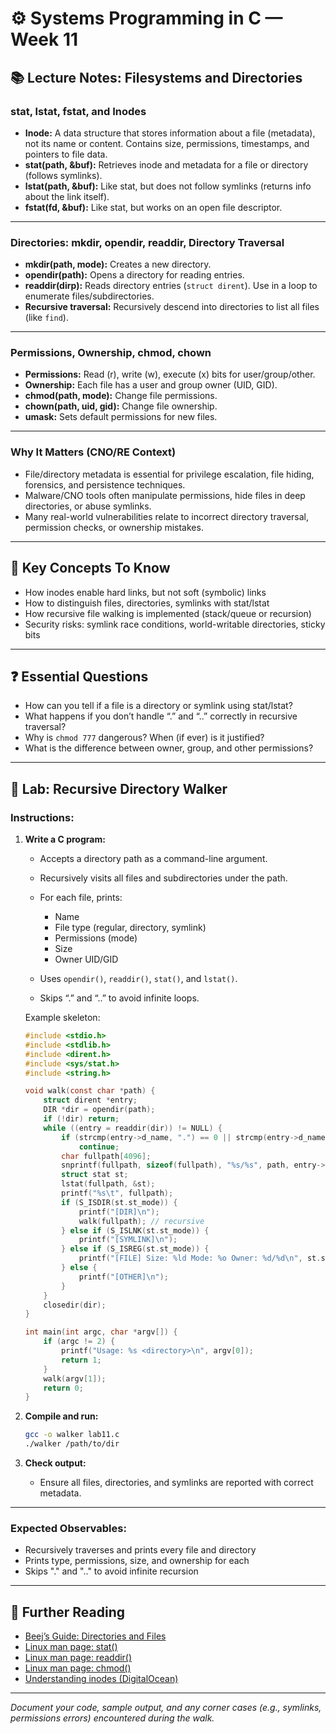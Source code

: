 # ⚙️ Systems Programming in C — Week 11

## 📚 Lecture Notes: Filesystems and Directories

### stat, lstat, fstat, and Inodes

* **Inode:** A data structure that stores information about a file (metadata), not its name or content. Contains size, permissions, timestamps, and pointers to file data.
* **stat(path, \&buf):** Retrieves inode and metadata for a file or directory (follows symlinks).
* **lstat(path, \&buf):** Like stat, but does not follow symlinks (returns info about the link itself).
* **fstat(fd, \&buf):** Like stat, but works on an open file descriptor.

---

### Directories: mkdir, opendir, readdir, Directory Traversal

* **mkdir(path, mode):** Creates a new directory.
* **opendir(path):** Opens a directory for reading entries.
* **readdir(dirp):** Reads directory entries (`struct dirent`). Use in a loop to enumerate files/subdirectories.
* **Recursive traversal:** Recursively descend into directories to list all files (like `find`).

---

### Permissions, Ownership, chmod, chown

* **Permissions:** Read (r), write (w), execute (x) bits for user/group/other.
* **Ownership:** Each file has a user and group owner (UID, GID).
* **chmod(path, mode):** Change file permissions.
* **chown(path, uid, gid):** Change file ownership.
* **umask:** Sets default permissions for new files.

---

### Why It Matters (CNO/RE Context)

* File/directory metadata is essential for privilege escalation, file hiding, forensics, and persistence techniques.
* Malware/CNO tools often manipulate permissions, hide files in deep directories, or abuse symlinks.
* Many real-world vulnerabilities relate to incorrect directory traversal, permission checks, or ownership mistakes.

---

## 🧠 Key Concepts To Know

* How inodes enable hard links, but not soft (symbolic) links
* How to distinguish files, directories, symlinks with stat/lstat
* How recursive file walking is implemented (stack/queue or recursion)
* Security risks: symlink race conditions, world-writable directories, sticky bits

---

## ❓ Essential Questions

* How can you tell if a file is a directory or symlink using stat/lstat?
* What happens if you don’t handle “.” and “..” correctly in recursive traversal?
* Why is `chmod 777` dangerous? When (if ever) is it justified?
* What is the difference between owner, group, and other permissions?

---

## 🧪 Lab: Recursive Directory Walker

### **Instructions:**

1. **Write a C program:**

   * Accepts a directory path as a command-line argument.
   * Recursively visits all files and subdirectories under the path.
   * For each file, prints:

     * Name
     * File type (regular, directory, symlink)
     * Permissions (mode)
     * Size
     * Owner UID/GID
   * Uses `opendir()`, `readdir()`, `stat()`, and `lstat()`.
   * Skips “.” and “..” to avoid infinite loops.

   Example skeleton:

   ```c
   #include <stdio.h>
   #include <stdlib.h>
   #include <dirent.h>
   #include <sys/stat.h>
   #include <string.h>

   void walk(const char *path) {
       struct dirent *entry;
       DIR *dir = opendir(path);
       if (!dir) return;
       while ((entry = readdir(dir)) != NULL) {
           if (strcmp(entry->d_name, ".") == 0 || strcmp(entry->d_name, "..") == 0)
               continue;
           char fullpath[4096];
           snprintf(fullpath, sizeof(fullpath), "%s/%s", path, entry->d_name);
           struct stat st;
           lstat(fullpath, &st);
           printf("%s\t", fullpath);
           if (S_ISDIR(st.st_mode)) {
               printf("[DIR]\n");
               walk(fullpath); // recursive
           } else if (S_ISLNK(st.st_mode)) {
               printf("[SYMLINK]\n");
           } else if (S_ISREG(st.st_mode)) {
               printf("[FILE] Size: %ld Mode: %o Owner: %d/%d\n", st.st_size, st.st_mode & 0777, st.st_uid, st.st_gid);
           } else {
               printf("[OTHER]\n");
           }
       }
       closedir(dir);
   }

   int main(int argc, char *argv[]) {
       if (argc != 2) {
           printf("Usage: %s <directory>\n", argv[0]);
           return 1;
       }
       walk(argv[1]);
       return 0;
   }
   ```

2. **Compile and run:**

   ```sh
   gcc -o walker lab11.c
   ./walker /path/to/dir
   ```

3. **Check output:**

   * Ensure all files, directories, and symlinks are reported with correct metadata.

---

### **Expected Observables:**

* Recursively traverses and prints every file and directory
* Prints type, permissions, size, and ownership for each
* Skips "." and ".." to avoid infinite recursion

---

## 📖 Further Reading

* [Beej’s Guide: Directories and Files](https://beej.us/guide/bgipc/html/split/files.html)
* [Linux man page: stat()](https://man7.org/linux/man-pages/man2/stat.2.html)
* [Linux man page: readdir()](https://man7.org/linux/man-pages/man3/readdir.3.html)
* [Linux man page: chmod()](https://man7.org/linux/man-pages/man2/chmod.2.html)
* [Understanding inodes (DigitalOcean)](https://www.digitalocean.com/community/tutorials/inodes-usage-linux)

---

*Document your code, sample output, and any corner cases (e.g., symlinks, permissions errors) encountered during the walk.*
